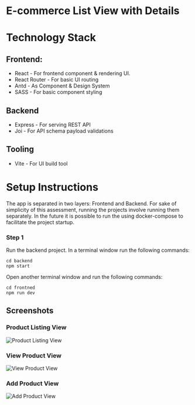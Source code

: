 # E-commerce List View with Details 

# Technology Stack

## Frontend:
- React - For frontend component & rendering UI.
- React Router - For basic UI routing
- Antd - As Component & Design System
- SASS - For basic component styling

## Backend
- Express - For serving REST API
- Joi - For API schema payload validations

## Tooling
- Vite - For UI build tool

# Setup Instructions

The app is separated in two layers: Frontend and Backend. For sake of simplicity of this assessment, running the projects involve running them separately. In the future it is possible to run the using docker-compose to facilitate the project startup.

### Step 1
Run the backend project. In a terminal window run the following commands:

```
cd backend
npm start
```

Open another terminal window and run the following commands:

```
cd frontned
npm run dev
```

## Screenshots

### Product Listing View
![Product Listing View](https://i.imgur.com/g8A8fFw.png)

### View Product View
![View Product View](https://i.imgur.com/mGu6vb6.png)

### Add Product View
![Add Product View](https://i.imgur.com/PSYHOYf.png)

